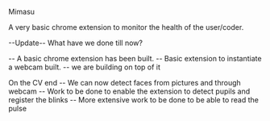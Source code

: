 Mimasu

A very basic chrome extension to monitor the health of the user/coder.

--Update--
What have we done till now?

-- A basic chrome extension has been built. 
-- Basic extension to instantiate a webcam built. 
-- we are building on top of it

On the CV end
-- We can now detect faces from pictures and through webcam
-- Work to be done to enable the extension to detect pupils and register the blinks
-- More extensive work to be done to be able to read the pulse
